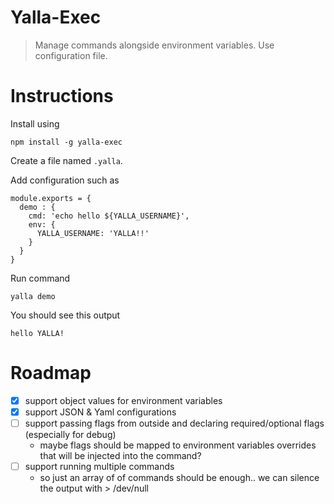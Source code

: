 # Yalla-Exec

> Manage commands alongside environment variables. Use configuration file.

# Instructions

Install using

```
npm install -g yalla-exec
```

Create a file named `.yalla`.

Add configuration such as

```
module.exports = {
  demo : {
    cmd: 'echo hello ${YALLA_USERNAME}',
    env: {
      YALLA_USERNAME: 'YALLA!!'
    }
  }
}
```

Run command

```
yalla demo
```

You should see this output

```
hello YALLA!
```

# Roadmap

 - [X] support object values for environment variables
 - [X] support JSON & Yaml configurations
 - [ ] support passing flags from outside and declaring required/optional flags (especially for debug)
     - maybe flags should be mapped to environment variables overrides that will be injected into the command?
 - [ ] support running multiple commands 
     - so just an array of of commands should be enough.. we can silence the output with > /dev/null 

